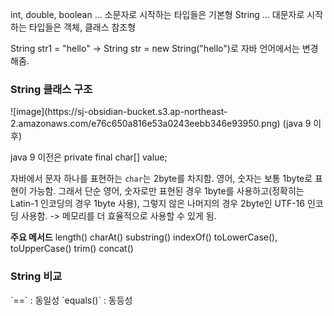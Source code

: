 int, double, boolean ... 소문자로 시작하는 타입들은 기본형
String ... 대문자로 시작하는 타입들은 객체, 클래스 참조형

String str1 = "hello"
-> String str = new String("hello")로 자바 언어에서는 변경해줌.

<h3> String 클래스 구조 </h3>
![image](https://sj-obsidian-bucket.s3.ap-northeast-2.amazonaws.com/e76c650a816e53a0243eebb346e93950.png)
(java 9 이후)

java 9 이전은 private final char[] value;

자바에서 문자 하나를 표현하는 `char`는 2byte를 차지함.
영어, 숫자는 보통 1byte로 표현이 가능함.
그래서 단순 영어, 숫자로만 표현된 경우 1byte를 사용하고(정확히는 Latin-1 인코딩의 경우 1byte 사용), 그렇지 않은 나머지의 경우 2byte인 UTF-16 인코딩 사용함.
-> 메모리를 더 효율적으로 사용할 수 있게 됨.

**주요 메서드**
length()
charAt()
substring()
indexOf()
toLowerCase(), toUpperCase()
trim()
concat()

<h3>String 비교 </h3>
`==` : 동일성
`equals()` : 동등성

